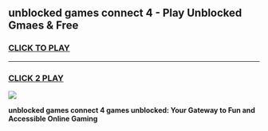 
## unblocked games connect 4 - Play Unblocked Gmaes & Free
<h3>
<a href="https://news.freeplayer.one?title=unblocked_games_connect_4&ref=16F">CLICK TO PLAY</a></h3>
<hr>

<h3>
<a href="https://news.freeplayer.one?title=unblocked_games_connect_4&ref=16F">CLICK 2 PLAY</a>
  
</h3>

<a href="https://news.freeplayer.one?title=unblocked_games_connect_4&ref=16F/"><img src="https://clearcache.store/games.png"></a>


**unblocked games connect 4 games unblocked: Your Gateway to Fun and Accessible Online Gaming**
